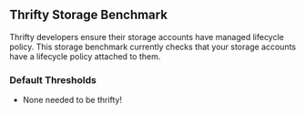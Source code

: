 ## Thrifty Storage Benchmark

Thrifty developers ensure their storage accounts have managed lifecycle policy. This storage benchmark currently checks that your storage accounts have a lifecycle policy attached to them.

### Default Thresholds

- None needed to be thrifty!
